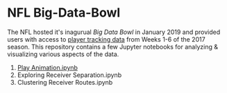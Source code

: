 # NFL Big-Data-Bowl

The NFL hosted it's inagurual _Big Data Bowl_ in January 2019 and provided users with access to [player tracking data](https://github.com/nfl-football-ops/Big-Data-Bowl) 
from Weeks 1-6 of the 2017 season. This repository contains a few Jupyter notebooks for analyzing & visualizing various aspects of the data.

1. [Play Animation.ipynb](#)
2. Exploring Receiver Separation.ipynb
3. Clustering Receiver Routes.ipynb